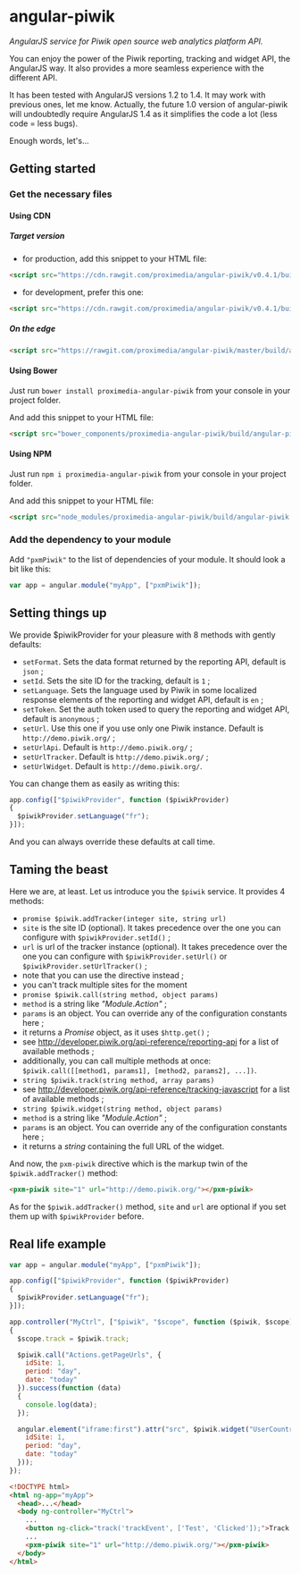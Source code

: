 # angular-piwik

*AngularJS service for Piwik open source web analytics platform API.*

You can enjoy the power of the Piwik reporting, tracking and widget API, the AngularJS way.
It also provides a more seamless experience with the different API.

It has been tested with AngularJS versions 1.2 to 1.4. It may work with previous ones, let me know.
Actually, the future 1.0 version of angular-piwik will undoubtedly require AngularJS 1.4 as it simplifies the code a lot (less code = less bugs).

Enough words, let's...

## Getting started

### Get the necessary files

#### Using CDN

##### Target version

* for production, add this snippet to your HTML file:
```html
<script src="https://cdn.rawgit.com/proximedia/angular-piwik/v0.4.1/build/angular-piwik.min.js" type="application/javascript"></script>
```
* for development, prefer this one:
```html
<script src="https://cdn.rawgit.com/proximedia/angular-piwik/v0.4.1/build/angular-piwik.js" type="application/javascript"></script>
```

##### On the edge

```html
<script src="https://rawgit.com/proximedia/angular-piwik/master/build/angular-piwik.js" type="application/javascript"></script>
```

#### Using Bower

Just run `bower install proximedia-angular-piwik` from your console in your project folder.

And add this snippet to your HTML file:
```html
<script src="bower_components/proximedia-angular-piwik/build/angular-piwik.js" type="application/javascript"></script>
```

#### Using NPM

Just run `npm i proximedia-angular-piwik` from your console in your project folder.

And add this snippet to your HTML file:
```html
<script src="node_modules/proximedia-angular-piwik/build/angular-piwik.js" type="application/javascript"></script>
```

### Add the dependency to your module

Add `"pxmPiwik"` to the list of dependencies of your module. It should look a bit like this:

```javascript
var app = angular.module("myApp", ["pxmPiwik"]);
```

## Setting things up

We provide $piwikProvider for your pleasure with 8 methods with gently defaults:

* `setFormat`. Sets the data format returned by the reporting API, default is `json` ;
* `setId`. Sets the site ID for the tracking, default is `1` ;
* `setLanguage`. Sets the language used by Piwik in some localized response elements of the reporting and widget API, default is `en` ;
* `setToken`. Set the auth token used to query the reporting and widget API, default is `anonymous` ;
* `setUrl`. Use this one if you use only one Piwik instance. Default is `http://demo.piwik.org/` ;
* `setUrlApi`. Default is `http://demo.piwik.org/` ;
* `setUrlTracker`. Default is `http://demo.piwik.org/` ;
* `setUrlWidget`. Default is `http://demo.piwik.org/`.

You can change them as easily as writing this:

```javascript
app.config(["$piwikProvider", function ($piwikProvider)
{
  $piwikProvider.setLanguage("fr");
}]);
```

And you can always override these defaults at call time.

## Taming the beast

Here we are, at least. Let us introduce you the `$piwik` service. It provides 4 methods:

* `promise $piwik.addTracker(integer site, string url)`
 * `site` is the site ID (optional). It takes precedence over the one you can configure with `$piwikProvider.setId()` ;
 * `url` is url of the tracker instance (optional). It takes precedence over the one you can configure with `$piwikProvider.setUrl()` or `$piwikProvider.setUrlTracker()` ;
 * note that you can use the directive instead ;
 * you can't track multiple sites for the moment
* `promise $piwik.call(string method, object params)`
 * `method` is a string like _"Module.Action"_ ;
 * `params` is an object. You can override any of the configuration constants here ;
 * it returns a _Promise_ object, as it uses `$http.get()` ;
 * see http://developer.piwik.org/api-reference/reporting-api for a list of available methods ;
 * additionally, you can call multiple methods at once: `$piwik.call([[method1, params1], [method2, params2], ...])`.
* `string $piwik.track(string method, array params)`
 * see http://developer.piwik.org/api-reference/tracking-javascript for a list of available methods ;
* `string $piwik.widget(string method, object params)`
 * `method` is a string like _"Module.Action"_ ;
 * `params` is an object. You can override any of the configuration constants here ;
 * it returns a _string_ containing the full URL of the widget.

And now, the `pxm-piwik` directive which is the markup twin of the `$piwik.addTracker()` method:

```html
<pxm-piwik site="1" url="http://demo.piwik.org/"></pxm-piwik>
```

As for the `$piwik.addTracker()` method, `site` and `url` are optional if you set them up with `$piwikProvider` before.

## Real life example

```javascript
var app = angular.module("myApp", ["pxmPiwik"]);

app.config(["$piwikProvider", function ($piwikProvider)
{
  $piwikProvider.setLanguage("fr");
}]);

app.controller("MyCtrl", ["$piwik", "$scope", function ($piwik, $scope)
{
  $scope.track = $piwik.track;

  $piwik.call("Actions.getPageUrls", {
    idSite: 1,
    period: "day",
    date: "today"
  }).success(function (data)
  {
    console.log(data);
  });

  angular.element("iframe:first").attr("src", $piwik.widget("UserCountryMap.visitorMap", {
    idSite: 1,
    period: "day",
    date: "today"
  }));
});
```

```html
<!DOCTYPE html>
<html ng-app="myApp">
  <head>...</head>
  <body ng-controller="MyCtrl">
    ...
    <button ng-click="track('trackEvent', ['Test', 'Clicked']);">Track this!</button>
    ...
    <pxm-piwik site="1" url="http://demo.piwik.org/"></pxm-piwik>
  </body>
</html>
```